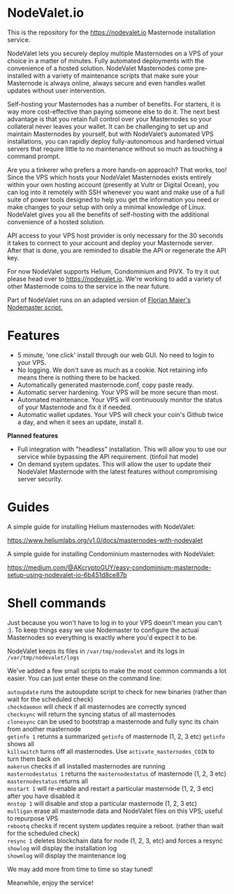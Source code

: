# NodeValet.io

This is the repository for the https://nodevalet.io Masternode installation service.

NodeValet lets you securely deploy multiple Masternodes on a VPS of your choice in a matter of minutes. Fully automated deployments with the convenience of a hosted solution. NodeValet Masternodes come pre-installed with a variety of maintenance scripts that make sure your Masternode is always online, always secure and even handles wallet updates without user intervention.

Self-hosting your Masternodes has a number of benefits.  For starters, it is way more cost-effective than paying someone else to do it.  The next best advantage is that you retain full control over your Masternodes so your collateral never leaves your wallet. It can be challenging to set up and maintain Masternodes by yourself, but with NodeValet’s automated VPS installations, you can rapidly deploy fully-autonomous and hardened virtual servers that require little to no maintenance without so much as touching a command prompt.  

Are you a tinkerer who prefers a more hands-on approach? That works, too! Since the VPS which hosts your NodeValet Masternodes exists entirely within your own hosting account (presently at Vultr or Digital Ocean), you can log into it remotely with SSH whenever you want and make use of a full suite of power tools designed to help you get the information you need or make changes to your setup with only a minimal knowledge of Linux.  NodeValet gives you all the benefits of self-hosting with the additional convenience of a hosted solution. 

API access to your VPS host provider is only necessary for the 30 seconds it takes to connect to your account and deploy your Masternode server. After that is done, you are reminded to disable the API or regenerate the API key.

For now NodeValet supports Helium, Condominium and PIVX. To try it out please head over to https://nodevalet.io.
We're working to add a variety of other Masternode coins to the service in the near future. 

Part of NodeValet runs on an adapted version of [Florian Maier's Nodemaster script.](https://github.com/masternodes/vps)

# Features

- 5 minute, 'one click' install through our web GUI. No need to login to your VPS.
- No logging. We don't save as much as a cookie. Not retaining info means there is nothing there to be hacked.
- Automatically generated masternode.conf, copy paste ready.
- Automatic server hardening. Your VPS will be more secure than most.
- Automated maintenance. Your VPS will continuously monitor the status of your Masternode and fix it if needed.
- Automatic wallet updates. Your VPS will check your coin's Github twice a day, and when it sees an update, install it.

**Planned features**

- Full integration with "headless" installation. This will allow you to use our service while bypassing the API requirement.  (tinfoil hat mode)  
- On demand system updates. This will allow the user to update their NodeValet Masternode with the latest features without compromising server security.

# Guides

A simple guide for installing Helium masternodes with NodeValet: 

https://www.heliumlabs.org/v1.0/docs/masternodes-with-nodevalet

A simple guide for installing Condominium masternodes with NodeValet:

https://medium.com/@AKcryptoGUY/easy-condominium-masternode-setup-using-nodevalet-io-6b451d8ce87b

# Shell commands

Just because you won't have to log in to your VPS doesn't mean you can't :). To keep things easy we use Nodemaster to configure the actual Masternodes so everything is exactly where you'd expect it to be.

NodeValet keeps its files in `/var/tmp/nodevalet` and its logs in `/var/tmp/nodevalet/logs`

We've added a few small scripts to make the most common commands a lot easier. You can just enter these on the command line:

`autoupdate` runs the autoupdate script to check for new binaries (rather than wait for the scheduled check)  
`checkdaemon` will check if all masternodes are correctly synced  
`checksync` will return the syncing status of all masternodes  
`clonesync` can be used to bootstrap a masternode and fully sync its chain from another masternode  
`getinfo 1` returns a summarized `getinfo` of masternode (1, 2, 3 etc) `getinfo` shows all  
`killswitch` turns off all masternodes. Use `activate_masternodes_COIN` to turn them back on  
`makerun` checks if all installed masternodes are running  
`masternodestatus 1`  returns the `masternodestatus` of masternode (1, 2, 3 etc) `masternodestatus` returns all  
`mnstart 1` will re-enable and restart a particular masternode (1, 2, 3 etc) after you have disabled it  
`mnstop 1` will disable and stop a particular masternode (1, 2, 3 etc)  
`mulligan` erase all masternode data and NodeValet files on this VPS; useful to repurpose VPS  
`rebootq` checks if recent system updates require a reboot. (rather than wait for the scheduled check)  
`resync 1` deletes blockchain data for node (1, 2, 3, etc) and forces a resync  
`showlog` will display the installation log  
`showmlog` will display the maintenance log  

We may add more from time to time so stay tuned!

Meanwhile, enjoy the service!
